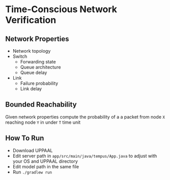 # Time-Conscious Network Verification

## Network Properties
- Network topology
- Switch
    - Forwarding state
    - Queue architecture
    - Queue delay
- Link
    - Failure probability
    - Link delay

## Bounded Reachability 
Given network properties compute the probability of a a packet from node `X` reaching node `Y` in under `T` time unit

## How To Run
- Download UPPAAL 
- Edit server path in `app/src/main/java/tempus/App.java` to adjust with your OS and UPPAAL directory
- Edit model path in the same file
- Run `./gradlew run`